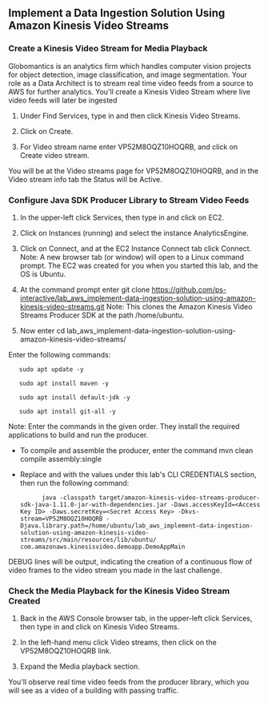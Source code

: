 ## Implement a Data Ingestion Solution Using Amazon Kinesis Video Streams

### Create a Kinesis Video Stream for Media Playback

Globomantics is an analytics firm which handles computer vision projects for object detection, image classification, and image segmentation. Your role as a Data Architect is to stream real time video feeds from a source to AWS for further analytics. You'll create a Kinesis Video Stream where live video feeds will later be ingested


1. Under Find Services, type in and then click Kinesis Video Streams.

1. Click on Create.

1. For Video stream name enter VP52M8OQZ10HOQRB, and click on Create video stream.

You will be at the Video streams page for VP52M8OQZ10HOQRB, and in the Video stream info tab the Status will be Active.


### Configure Java SDK Producer Library to Stream Video Feeds


1. In the upper-left click Services, then type in and click on EC2.

1. Click on Instances (running) and select the instance AnalyticsEngine.

1. Click on Connect, and at the EC2 Instance Connect tab click Connect.
Note: A new browser tab (or window) will open to a Linux command prompt. The EC2 was created for you when you started this lab, and the OS is Ubuntu.

1. At the command prompt enter git clone https://github.com/ps-interactive/lab_aws_implement-data-ingestion-solution-using-amazon-kinesis-video-streams.git
Note: This clones the Amazon Kinesis Video Streams Producer SDK at the path /home/ubuntu.

1. Now enter cd lab_aws_implement-data-ingestion-solution-using-amazon-kinesis-video-streams/ 

Enter the following commands:

       sudo apt update -y 

       sudo apt install maven -y

       sudo apt install default-jdk -y

       sudo apt install git-all -y

Note: Enter the commands in the given order. They install the required applications to build and run the producer.

- To compile and assemble the producer, enter the command mvn clean compile assembly:single

- Replace <Access Key ID> and <Secret Access Key> with the values under this lab's CLI CREDENTIALS section, then run the following command:

            java -classpath target/amazon-kinesis-video-streams-producer-sdk-java-1.11.0-jar-with-dependencies.jar -Daws.accessKeyId=<Access Key ID> -Daws.secretKey=<Secret Access Key> -Dkvs-stream=VP52M8OQZ10HOQRB -Djava.library.path=/home/ubuntu/lab_aws_implement-data-ingestion-solution-using-amazon-kinesis-video-streams/src/main/resources/lib/ubuntu/ com.amazonaws.kinesisvideo.demoapp.DemoAppMain

DEBUG lines will be output, indicating the creation of a continuous flow of video frames to the video stream you made in the last challenge.


### Check the Media Playback for the Kinesis Video Stream Created

1. Back in the AWS Console browser tab, in the upper-left click Services, then type in and click on Kinesis Video Streams.

1. In the left-hand menu click Video streams, then click on the VP52M8OQZ10HOQRB link.

1. Expand the Media playback section.

You'll observe real time video feeds from the producer library, which you will see as a video of a building with passing traffic.
